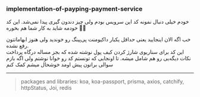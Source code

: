 ### implementation-of-payping-payment-service
خودم خیلی دنبال نمونه کد این سرویس بودم ولی چیز دندون گیری پیدا نمی‌شد. این کد خودمه شاید به کار شما هم بخوره 🤝🏻

خب اگه الان اینجایید یعنی حداقل یکبار داکیومنت پی‌پینگ رو خوندید ولی هنوز ابهاماتتون رفع نشده.<br>
این کد برای سناریوی شارژ کردن کیف پول نوشته شده که بجز مساله درگاه پرداخت نکات دیگه‌یی رو هم شامل میشه.
تا اونجایی که تونستم کد رو خوانا نوشتم ولی اگه بازم سوالی براتون پیش اومد خوشحال میشم کمک کنم

---
>packages and libraries: koa, koa-passport, prisma, axios, catchify, httpStatus, Joi, redis
